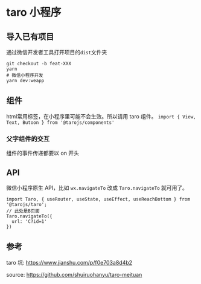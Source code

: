 # taro 小程序

## 导入已有项目
通过微信开发者工具打开项目的`dist`文件夹
```shell script
git checkout -b feat-XXX
yarn
# 微信小程序开发
yarn dev:weapp
```

## 组件
html常用标签，在小程序里可能不会生效。所以请用 taro 组件。
`import { View, Text, Butoon } from '@tarojs/components'`

### 父字组件的交互

组件的事件传递都要以 on 开头

## API
微信小程序原生 API，比如 `wx.navigateTo` 改成 `Taro.navigateTo` 就可用了。
```
import Taro, { useRouter, useState, useEffect, useReachBottom } from '@tarojs/taro';
// 此处是B页面
Taro.navigateTo({
  url: 'C?id=1'
})
```


## 参考
taro 坑:
https://www.jianshu.com/p/f0e703a8d4b2

source:
https://github.com/shuiruohanyu/taro-meituan
